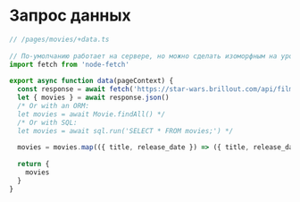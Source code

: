 # Запрос данных

<style>
[data-slidev-no="27"] {
    .slidev-layout .slidev-code-wrapper {
        max-width: 100%;
    }
}
</style>

```ts {*|14-15|18-19|20-23|25-30}{startLine: 12, lines: true}
// /pages/movies/+data.ts
  
// По-умолчанию работает на сервере, но можно сделать изоморфным на уровне +config.ts
import fetch from 'node-fetch'
 
export async function data(pageContext) {
  const response = await fetch('https://star-wars.brillout.com/api/films.json')
  let { movies } = await response.json()
  /* Or with an ORM:
  let movies = await Movie.findAll() */
  /* Or with SQL:
  let movies = await sql.run('SELECT * FROM movies;') */
    
  movies = movies.map(({ title, release_date }) => ({ title, release_date }))
 
  return {
    movies
  }
}
```

<Counter/>